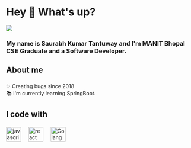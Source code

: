 <h1 align="left">Hey 👋 What's up?</h1>
<p>
  <img src="https://komarev.com/ghpvc/?username=your-C0De-Saurabh&style=flat-square&color=lightgrey&base=50">
</p>

### <p align="left">My name is Saurabh Kumar Tantuway and I'm MANIT Bhopal CSE Graduate and a Software Developer.</p>

###

<h2 align="left">About me</h2>

###

<p align="left">✨ Creating bugs since 2018 <br>📚 I'm currently learning SpringBoot.<br>

###

<h2 align="left">I code with</h2>

###

<div align="left">
  <img src="https://cdn.jsdelivr.net/gh/devicons/devicon/icons/javascript/javascript-original.svg" height="40" alt="javascript logo"  />
  <img width="12" />
  <img src="https://cdn.jsdelivr.net/gh/devicons/devicon/icons/react/react-original.svg" height="40" alt="react logo"  />
  <img width="12" />
  <img src="https://go.dev/blog/go-brand/Go-Logo/PNG/Go-Logo_LightBlue.png" height="40" alt="Golang logo"  />
  <img width="12" />  
 
</div>

###
